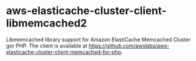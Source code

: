 # aws-elasticache-cluster-client-libmemcached2
Libmemcached library support for Amazon ElastiCache Memcached Cluster gor PHP. The client is available at https://github.com/awslabs/aws-elasticache-cluster-client-memcached-for-php.
